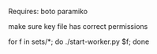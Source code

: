 Requires:
 boto
 paramiko

make sure key file has correct permissions

for f in sets/*; do ./start-worker.py $f; done